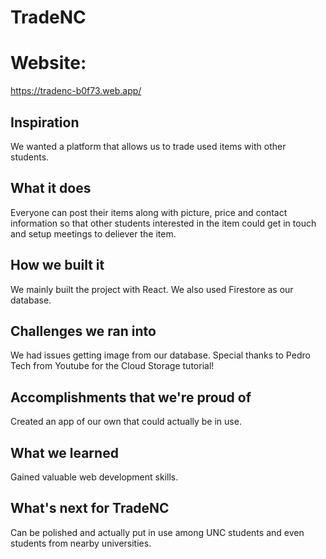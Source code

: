# TradeNC
# Website:
https://tradenc-b0f73.web.app/  

## Inspiration
We wanted a platform that allows us to trade used items with other students.

## What it does
Everyone can post their items along with picture, price and contact information so that other students interested in the item could get in touch and setup meetings to deliever the item.

## How we built it
We mainly built the project with React. We also used Firestore as our database. 

## Challenges we ran into
We had issues getting image from our database. Special thanks to Pedro Tech from Youtube for the Cloud Storage tutorial!

## Accomplishments that we're proud of
Created an app of our own that could actually be in use.

## What we learned
Gained valuable web development skills.

## What's next for TradeNC
Can be polished and actually put in use among UNC students and even students from nearby universities.

